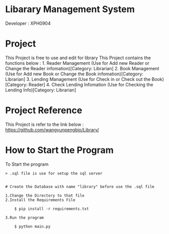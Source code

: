 # Libarary Management System

Developer : XPH0904

# Project
This Project is free to use and edit for library
This Project contains the functions below :
    1. Reader Management (Use for Add new Reader or Change the Reader infomation)[Category: Librarian]
    2. Book Management (Use for Add new Book or Change the Book infomation)[Category: Librarian]
    3. Lending Management (Use for Check in or Check out the Book)[Category: Reader]
    4. Check Lending Infomation (Use for Checking the Lending Info)[Category: Librarian]

# Project Reference
This Project is refer to the link below :
    https://github.com/wangyunpengbio/Library/

# How to Start the Program
To Start the program

    > .sql file is use for setup the sql server

    
    # Create the Database with name "library" before use the .sql file

    1.Change the Directory to that file
    2.Install the Requirements File

        $ pip install -r requirements.txt

    3.Run the program

        $ python main.py
